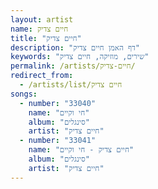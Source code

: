 ```yaml
---
layout: artist
name: חיים צדיק
title: "חיים צדיק"
description: "דף האמן חיים צדיק"
keywords: "שירים, מוזיקה, חיים צדיק"
permalink: /artists/חיים-צדיק/
redirect_from:
  - /artists/list/חיים צדיק
songs:
  - number: "33040"
    name: "חי וקיים"
    album: "סינגלים"
    artist: "חיים צדיק"
  - number: "33041"
    name: "חיים צדיק - חי וקיים"
    album: "סינגלים"
    artist: "חיים צדיק"
---
```

